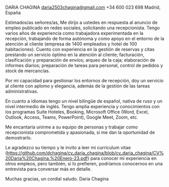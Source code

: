 DARIA CHAGINA 
daria2503chagina@gmail.com 
+34 600 023 698 
Madrid, España 


Estimados/as señores/as,
Me dirijo a ustedes en respuesta al anuncio de empleo publicado en redes sociales, solicitando una recepcionista. Tengo varios años de experiencia como trabajadora experimentada en la recepción, trabajando de forma autónoma y como apoyo en el entorno de la atención al cliente (empresa de 1400 empleados y hotel de 100 habitaciones). Cuento con experiencia en la gestión de reservas y citas prestando un servicio óptimo en la atención al cliente; facturación, clasificación y preparación de envíos; arqueo de la caja; elaboración de informes diarios; preparación de tareas para personal, control de pedidos y stock de mercancías. 

Por mi capacidad para gestionar los entornos de recepción, doy un servicio al cliente con aplomo y elegancia, además de la gestión de las tareas administrativas. 

En cuanto a idiomas tengo un nivel bilingüe de español, nativa de ruso y un nivel intermedio de inglés. Tengo amplia experiencia y conocimientos con los programas Suite Hoteles, Booking, Microsoft Office (Word, Excel, Outlook, Access, Teams, PowerPoint), Google Meet, Zoom, etc. 

Me encantaría unirme a su equipo de personas y trabajar como recepcionista comprometida y apasionada, si me dan la oportunidad de demostrarlo. 

Le agradezco su tiempo y le invito a leer mi curriculum vitae (https://github.com/dchagina/cv_daria_chagina/blob/cv_daria_chagina/CV%20Daria%20Chagina.%20Enero-23.pdf) para conocer mi experiencia en otros empleos, pero también, si lo prefieren, podríamos conocernos en una entrevista para conversar más en detalle. 

Muchas gracias, un cordial saludo.
Daria Chagina
